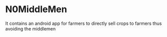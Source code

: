 # N0MiddleMen

It contains an android app for farmers to directly sell crops to farmers thus avoiding the middlemen
